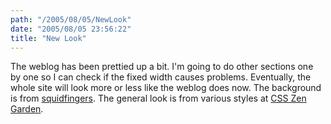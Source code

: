 ```yaml
---
path: "/2005/08/05/NewLook" 
date: "2005/08/05 23:56:22" 
title: "New Look" 
---
```

The weblog has been prettied up a bit. I'm going to do other sections one by one so I can check if the fixed width causes problems. Eventually, the whole site will look more or less like the weblog does now. The background is from <a href="http://squidfingers.com/patterns/">squidfingers</a>. The general look is from various styles at <a href="http://www.csszengarden.com/">CSS Zen Garden</a>.